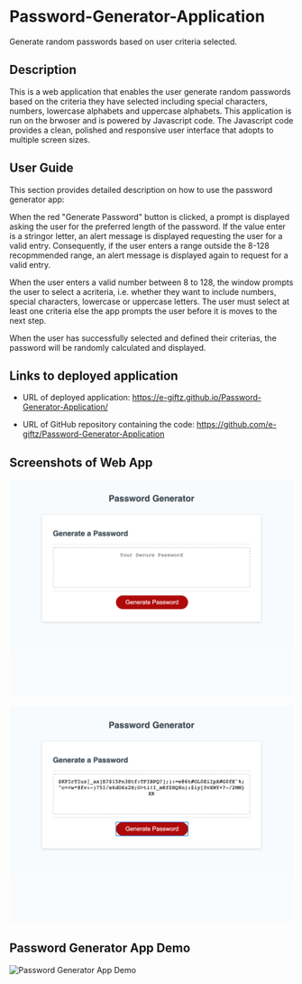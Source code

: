 # Password-Generator-Application
Generate random passwords based on user criteria selected.

## Description
This is a web application that enables the user generate random passwords based on the criteria they have selected including special characters, numbers, lowercase alphabets and uppercase alphabets. This application is run on the brwoser and is powered by Javascript code.
The Javascript code provides a clean, polished and responsive user interface that adopts to multiple screen sizes.

## User Guide
This section provides detailed description on how to use the password generator app:

When the red "Generate Password" button is clicked, a prompt is displayed asking the user for the preferred length of the password. If the value enter is a stringor letter, an alert message is displayed requesting the user for a valid entry. Consequently, if the user enters a range outside the 8-128 recopmmended  range, an alert message is displayed again  to request for a valid entry.

When the user enters a valid number between 8 to 128, the window prompts the user to select a acriteria, i.e. whether they want to include numbers, special characters, lowercase or uppercase letters. The user must select at least one criteria else the app prompts the user before it is moves to the  next step.

When the user has successfully selected and defined  their criterias, the password will be randomly calculated and displayed.

## Links to deployed application
* URL of deployed application: https://e-giftz.github.io/Password-Generator-Application/

* URL of GitHub repository containing the code: https://github.com/e-giftz/Password-Generator-Application

## Screenshots of Web App

![Password Generator App ](images/PasswordGeneratorApp.png)

![Password Generator App Output ](images/PasswordAppOutput.png)

## Password Generator App Demo

![Password Generator App Demo ](images/PasswordAppDemo.gif)

